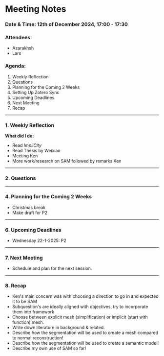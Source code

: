 # Meeting Notes

### Date & Time: 12th of December 2024, 17:00 - 17:30

### Attendees:
- Azarakhsh
- Lars

### Agenda:
1. Weekly Reflection
2. Questions
3. Planning for the Coming 2 Weeks
4. Setting Up Zotero Sync
5. Upcoming Deadlines
6. Next Meeting
7. Recap

---

### 1. Weekly Reflection
**What did I do:**
- Read *ImpliCity*
- Read Thesis by Weixiao
- Meeting Ken
- More work/research on SAM followed by remarks Ken

---

### 2. Questions
---


### 4. Planning for the Coming 2 Weeks
- Christmas break
- Make draft for P2

---

### 6. Upcoming Deadlines
- Wednesday 22-1-2025: P2

---

### 7. Next Meeting
- Schedule and plan for the next session.

---

### 8. Recap
- Ken's main concern was with choosing a direction to go in and expected it to be SAM
- Subquestion's are ideally aligned with objectives, try to incorporate them into framework
- Choose between explicit mesh (simplification) or implicit (start with function) mesh.
- Write down literature in background & related.
- Describe how the segmentation will be used to create a mesh compared to normal reconstruction!
- Describe how the segmentation will be used to create a semantic model!
- Describe my own use of SAM so far!